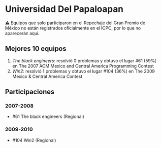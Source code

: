 # Universidad Del Papaloapan

:warning: Equipos que solo participaron en el Repechaje del Gran Premio de México no están registrados oficialmente en el ICPC, por lo que no aparecerán aquí.

## Mejores 10 equipos

1. _The black engineers_: resolvió 0 problemas y obtuvo el lugar #61 (59%) en The 2007 ACM Mexico and Central America Programming Contest
1. _Win2_: resolvió 1 problemas y obtuvo el lugar #104 (36%) en The 2009 Mexico & Central America Contest

## Participaciones

### 2007-2008

- #61 The black engineers (Regional)

### 2009-2010

- #104 Win2 (Regional)



